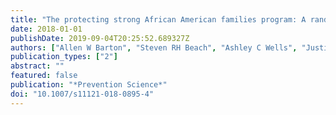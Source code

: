 ```yaml
---
title: "The protecting strong African American families program: A randomized controlled trial with rural African American couples"
date: 2018-01-01
publishDate: 2019-09-04T20:25:52.689327Z
authors: ["Allen W Barton", "Steven RH Beach", "Ashley C Wells", "Justin B Ingels", "Phaedra S Corso", "Megan C Sperr", "Tracy N Anderson", "Gene H Brody"]
publication_types: ["2"]
abstract: ""
featured: false
publication: "*Prevention Science*"
doi: "10.1007/s11121-018-0895-4"
---
```


